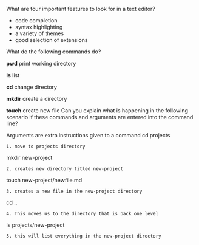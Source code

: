What are four important features to look for in a text editor?

  - code completion
  - syntax highlighting
  - a variety of themes
  - good selection of extensions

What do the following commands do?

**pwd** print working directory

**ls** list

**cd** change directory

**mkdir** create a directory

**touch** create new file
Can you explain what is happening in the following scenario if these commands and arguments are entered into the command line? 

Arguments are extra instructions given to a command
cd projects 
    
    1. move to projects directory

mkdir new-project
   
    2. creates new directory titled new-project

touch new-project/newfile.md
   
    3. creates a new file in the new-project directory

cd ..
    
    4. This moves us to the directory that is back one level

ls projects/new-project
   
    5. this will list everything in the new-project directory

